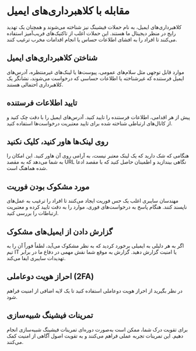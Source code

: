 # مقابله با کلاهبرداری‌های ایمیل

کلاهبرداری‌های ایمیل، به نام حملات فیشینگ نیز شناخته می‌شوند و همچنان یک تهدید رایج در منظر دیجیتال ما هستند. این حملات اغلب از تاکتیک‌های فریب‌آمیز استفاده می‌کنند تا افراد را به افشای اطلاعات حساس یا انجام اقدامات مخرب ترغیب کنند.

## شناختن کلاهبرداری‌های ایمیل
موارد قابل توجهی مثل سلام‌های عمومی، پیوست‌ها یا لینک‌های غیرمنتظره، آدرس‌های ایمیل فرستنده که غیرشناخته یا اطلاعات حساسی که درخواست می‌شوند، نشانگر یک کلاهبرداری احتمالی هستند.

## تایید اطلاعات فرستنده
پیش از هر اقدامی، اطلاعات فرستنده را تایید کنید. آدرس‌های ایمیل را با دقت چک کنید و از کانال‌های ارتباطی شناخته شده برای تایید معتبریت درخواست‌ها استفاده کنید.

## روی لینک‌ها هاور کنید، کلیک نکنید
هنگامی که شک دارید که یک لینک معتبر نیست، به آرامی روی آن هاور کنید. این امکان را به شما می‌دهد که به مقصد URL نگاهی بیندازید و اطمینان حاصل کنید که با مقصد ادعا شده هماهنگ است.

## مورد مشکوک بودن فوریت
مهندسان سایبری اغلب یک حس فوریت ایجاد می‌کنند تا افراد را ترغیب به عمل‌های ناپسند کنند. هنگام پاسخ به درخواست‌های فوری، موارد را به دقت تایید کرده و معتبریت ارتباطات را بررسی کنید.

## گزارش دادن از ایمیل‌های مشکوک
اگر به هر دلیلی به ایمیلی برخورد کردید که به نظر مشکوک می‌آید، لطفاً فوراً آن را به تیم IT یا امنیت گزارش دهید. گزارش به موقع شما نقش مهمی در دفاع ما در برابر تهدیدات سایبری ایفا می‌کند.

## احراز هویت دوعاملی (2FA)
در نظر بگیرید از احراز هویت دوعاملی استفاده کنید تا یک لایه اضافی از امنیت فراهم شود.

## تمرینات فیشینگ شبیه‌سازی
برای تقویت درک شما، ممکن است به‌صورت دوره‌ای تمرینات فیشینگ شبیه‌سازی انجام دهیم. این تمرینات تجربه عملی فراهم می‌کنند و به تقویت اصول آگاهی از امنیت کمک می‌کنند.
